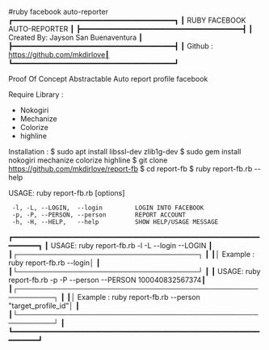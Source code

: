 #ruby facebook auto-reporter
┏━━━━━━━━━━━━━━━━━━━━━━━━━━━━━━━━━━━━━━┓
┃      RUBY FACEBOOK AUTO-REPORTER     ┃
┣━━━━━━━━━━━━━━━━━━━━━━━━━━━━━━━━━━━━━━┫
┃ Created By: Jayson San Buenaventura  ┃
┣━━━━━━━━━━━━━━━━━━━━━━━━━━━━━━━━━━━━━━┫
┃ Github : https://github.com/mkdirlove┃
┗━━━━━━━━━━━━━━━━━━━━━━━━━━━━━━━━━━━━━━┛

Proof Of Concept Abstractable Auto report profile facebook

Require Library :
- Nokogiri
- Mechanize
- Colorize
- highline

Installation :
 $ sudo apt install libssl-dev zlib1g-dev
 $ sudo gem install nokogiri mechanize colorize highline 
 $ git clone https://github.com/mkdirlove/report-fb
 $ cd report-fb
 $ ruby report-fb.rb --help

USAGE: ruby report-fb.rb [options]

     -l, -L, --LOGIN,  --login         LOGIN INTO FACEBOOK
     -p, -P, --PERSON, --person        REPORT ACCOUNT
     -h, -H, --HELP,   --help          SHOW HELP/USAGE MESSAGE

┏━━━━━━━━━━━━━━━━━━━━━━━━━━━━━━━━━━━━━━━━━━━━━━━━━━━━━━━━━━━━━━━━━┓
┃ USAGE: ruby report-fb.rb -l -L --login --LOGIN                  ┃
┃┌────────────────────────────────────┐                           ┃
┃│ Example : ruby report-fb.rb --login│                           ┃
┃└────────────────────────────────────┘                           ┃
┃ USAGE: ruby report-fb.rb -p -P --person --PERSON 100040832567374┃
┃┌─────────────────────────────────────────────────────────┐      ┃
┃│ Example : ruby report-fb.rb --person "target_profile_id"│      ┃
┃└─────────────────────────────────────────────────────────┘      ┃
┗━━━━━━━━━━━━━━━━━━━━━━━━━━━━━━━━━━━━━━━━━━━━━━━━━━━━━━━━━━━━━━━━━┛
